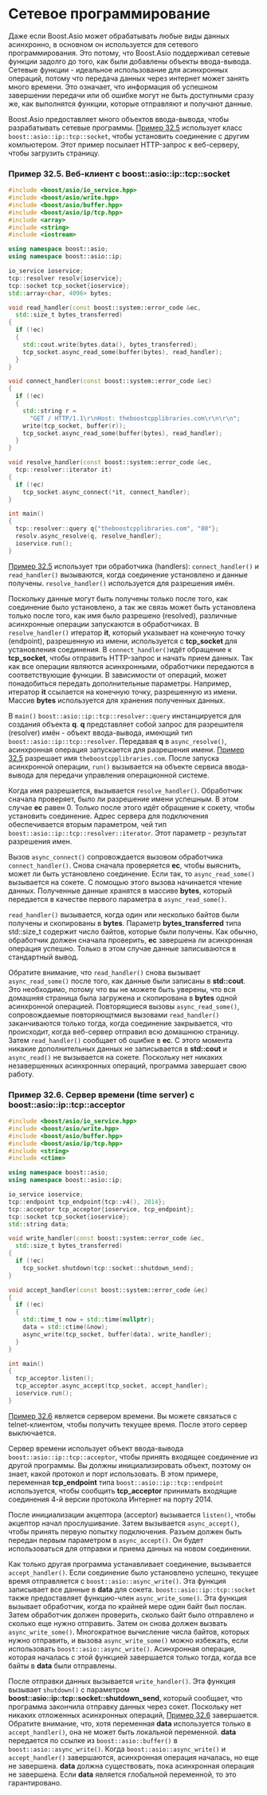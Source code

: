 <a name="network"></a>
# Сетевое программирование
Даже если Boost.Asio может обрабатывать любые виды данных асинхронно, в основном он используется для сетевого программирования. Это потому, что Boost.Asio поддерживал сетевые функции задолго до того, как были добавлены объекты ввода-вывода. Сетевые функции - идеальное использование для асинхронных операций, потому что передача данных через интернет может занять много времени. Это означает, что информация об успешном завершении передачи или об ошибке могут не быть доступными сразу же, как выполнятся функции, которые отправляют и получают данные.

Boost.Asio предоставляет много объектов ввода-вывода, чтобы разрабатывать сетевые программы. [Пример 32.5](#example325) использует класс `boost::asio::ip::tcp::socket`, чтобы установить соединение с другим компьютером. Этот пример посылает HTTP-запрос к веб-серверу, чтобы загрузить страницу.

<a name="example325"></a>
### Пример 32.5. Веб-клиент с boost::asio::ip::tcp::socket
```c++
#include <boost/asio/io_service.hpp>
#include <boost/asio/write.hpp>
#include <boost/asio/buffer.hpp>
#include <boost/asio/ip/tcp.hpp>
#include <array>
#include <string>
#include <iostream>

using namespace boost::asio;
using namespace boost::asio::ip;

io_service ioservice;
tcp::resolver resolv{ioservice};
tcp::socket tcp_socket{ioservice};
std::array<char, 4096> bytes;

void read_handler(const boost::system::error_code &ec,
  std::size_t bytes_transferred)
{
  if (!ec)
  {
    std::cout.write(bytes.data(), bytes_transferred);
    tcp_socket.async_read_some(buffer(bytes), read_handler);
  }
}

void connect_handler(const boost::system::error_code &ec)
{
  if (!ec)
  {
    std::string r =
      "GET / HTTP/1.1\r\nHost: theboostcpplibraries.com\r\n\r\n";
    write(tcp_socket, buffer(r));
    tcp_socket.async_read_some(buffer(bytes), read_handler);
  }
}

void resolve_handler(const boost::system::error_code &ec,
  tcp::resolver::iterator it)
{
  if (!ec)
    tcp_socket.async_connect(*it, connect_handler);
}

int main()
{
  tcp::resolver::query q{"theboostcpplibraries.com", "80"};
  resolv.async_resolve(q, resolve_handler);
  ioservice.run();
}
```
[Пример 32.5](#example325) использует три обработчика (handlers): `connect_handler()` и `read_handler()` вызываются, когда соединение установлено и данные получены. `resolve_handler()` используется для разрешения имён.

Поскольку данные могут быть получены только после того, как соединение было установлено, а так же связь может быть установлена только после того, как имя было разрешено (resolved), различные асинхронные операции запускаются в обработчиках. В `resolve_handler()` итератор **it**, который указывает на конечную точку (endpoint), разрешенную из имени, используется с **tcp_socket** для установления соединения. В `connect_handler()`идёт обращение к **tcp_socket**, чтобы отправить HTTP-запрос и начать прием данных. Так как все операции являются асинхронными, обработчики передаются в соответствующие функции. В зависимости от операций, может понадобиться передать дополнительные параметры. Например, итератор **it** ссылается на конечную точку, разрешенную из имени. Массив **bytes** используется для хранения полученных данных.

В `main()` `boost::asio::ip::tcp::resolver::query` инстанцируется для создания объекта **q**. **q** представляет собой запрос для разрешителя (resolver) имён - объект ввода-вывода, имеющий тип `boost::asio::ip::tcp::resolver`. Передавая **q** в `async_resolve()`, асинхронная операция запускается для разрешения имени. [Пример 32.5](#example325) разрешает имя `theboostcpplibraries.com`. После запуска асинхронной операции, `run()` вызывается на объекте сервиса ввода-вывода для передачи управления операционной системе.

Когда имя разрешается, вызывается `resolve_handler()`. Обработчик сначала проверяет, было ли разрешение имени успешным. В этом случае **ес** равен 0. Только после этого идёт обращение к сокету, чтобы установить соединение. Адрес сервера для подключения обеспечивается вторым параметром, чей тип `boost::asio::ip::tcp::resolver::iterator`. Этот параметр - результат разрешения имен.

Вызов `async_connect()` сопровождается вызовом обработчика `connect_handler()`. Снова сначала проверяется **ес**, чтобы выяснить, может ли быть установлено соединение. Если так, то `async_read_some()` вызывается на сокете. С помощью этого вызова начинается чтение данных. Полученные данные хранятся в массиве **bytes**, который передается в качестве первого параметра в `async_read_some()`.

`read_handler()` вызывается, когда один или несколько байтов были получены и скопированы в **bytes**. Параметр **bytes_transferred** типа std::size_t содержит число байтов, которые были получены. Как обычно, обработчик должен сначала проверить, **ес** завершена ли асинхронная операция успешно. Только в этом случае данные записываются в стандартный вывод.

Обратите внимание, что `read_handler()` снова вызывает `async_read_some()` после того, как данные были записаны в **std::cout**. Это необходимо, потому что вы не можете быть уверены, что вся домашняя страница была загружена и скопирована в **bytes** одной асинхронной операцией. Повторящиеся вызовы `async_read_some()`, сопровождаемые повторяющтмися вызовами `read_handler()` заканчиваются только тогда, когда соединение закрывается, что происходит, когда веб-сервер отправил всю домашнюю страницу. Затем `read_handler()` сообщает об ошибке в **ес**. С этого момента никакие дополнительных данных не записывается в **std::cout** и `async_read()` не вызывается на сокете. Поскольку нет никаких незавершенных асинхронных операций, программа завершает свою работу.

<a name="example326"></a>
### Пример 32.6. Сервер времени (time server) с boost::asio::ip::tcp::acceptor
```c++
#include <boost/asio/io_service.hpp>
#include <boost/asio/write.hpp>
#include <boost/asio/buffer.hpp>
#include <boost/asio/ip/tcp.hpp>
#include <string>
#include <ctime>

using namespace boost::asio;
using namespace boost::asio::ip;

io_service ioservice;
tcp::endpoint tcp_endpoint{tcp::v4(), 2014};
tcp::acceptor tcp_acceptor{ioservice, tcp_endpoint};
tcp::socket tcp_socket{ioservice};
std::string data;

void write_handler(const boost::system::error_code &ec,
  std::size_t bytes_transferred)
{
  if (!ec)
    tcp_socket.shutdown(tcp::socket::shutdown_send);
}

void accept_handler(const boost::system::error_code &ec)
{
  if (!ec)
  {
    std::time_t now = std::time(nullptr);
    data = std::ctime(&now);
    async_write(tcp_socket, buffer(data), write_handler);
  }
}

int main()
{
  tcp_acceptor.listen();
  tcp_acceptor.async_accept(tcp_socket, accept_handler);
  ioservice.run();
}
```
[Пример 32.6](#example326) является сервером времени. Вы можете связаться с telnet-клиентом, чтобы получить текущее время. После этого сервер выключается.

Сервер времени использует объект ввода-вывода `boost::asio::ip::tcp::acceptor`, чтобы принять входящее соединение из другой программы. Вы должны инициализировать объект, поэтому он знает, какой протокол и порт использовать. В этом примере, переменная **tcp_endpoint** типа `boost::asio::ip::tcp::endpoint` используется, чтобы сообщить **tcp_acceptor** принимать входящие соединения 4-й версии протокола Интернет на порту 2014.

После инициализации акцептора (acceptor) вызывается `listen()`, чтобы акцептор начал прослушивание. Затем вызывается `async_accept()`, чтобы принять первую попытку подключения. Разъем должен быть передан первым параметром в `async_accept()`. Он будет использоваться для отправки и приема данных на новом соединении.

Как только другая программа устанавливает соединение, вызывается `accept_handler()`. Если соединение было установлено успешно, текущее время отправляется с `boost::asio::async_write()`. Эта функция записывает все данные в **data** для сокета. `boost::asio::ip::tcp::socket` также предоставляет функцию-член `async_write_some()`. Эта функция вызывает обработчик, когда по крайней мере один байт был послан. Затем обработчик должен проверить, сколько байт было отправлено и сколько еще нужно отправить. Затем он снова должен вызвать `async_write_some()`. Многократное вычисление числа байтов, которых нужно отправить, и вызова `async_write_some()` можно избежать, если использовать `boost::asio::async_write()`. Асинхронная операция, которая началась с этой функцией завершается только тогда, когда все байты в **data** были отправлены.

После отправки данных вызывается `write_handler()`. Эта функция вызывает `shutdown()` с параметром  **boost::asio::ip::tcp::socket::shutdown_send**, который сообщает, что программа закончила отправку данных через сокет. Поскольку нет никаких отложенных асинхронных операций, [Пример 32.6](#example326) завершается. Обратите внимание, что, хотя переменная **data** используется только в `accept_handler()`, она не может быть локальной переменной. **data** передается по ссылке из `boost::asio::buffer()` в `boost::asio::async_write()`. Когда `boost::asio::async_write()` и `accept_handler()` завершаются, асинхронная операция началась, но еще не завершена. **data** должна существовать, пока асинхронная операция не завершена. Если **data** является глобальной переменной, то это гарантировано.
